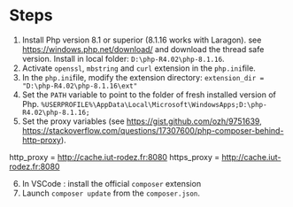 # Steps

1. Install Php version 8.1 or superior (8.1.16 works with Laragon). see https://windows.php.net/download/ and download the thread safe version.
Install in local folder: `D:\php-R4.02\php-8.1.16`.
2. Activate `openssl`, `mbstring` and `curl` extension in the `php.ini`file.
3. In the `php.ini`file, modify the extension directory: `extension_dir = "D:\php-R4.02\php-8.1.16\ext"`
4. Set the `PATH` variable to point to the folder of fresh installed version of Php.
`%USERPROFILE%\AppData\Local\Microsoft\WindowsApps;D:\php-R4.02\php-8.1.16;`
5. Set the proxy variables (see https://gist.github.com/ozh/9751639, https://stackoverflow.com/questions/17307600/php-composer-behind-http-proxy).

http_proxy = http://cache.iut-rodez.fr:8080
https_proxy = http://cache.iut-rodez.fr:8080

6. In VSCode : install the official `composer` extension 
7. Launch `composer update` from the `composer.json`.